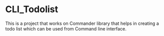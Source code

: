 # CLI_Todolist
This is a project that works on Commander library that helps in creating a todo list which can be used from Command line interface.
